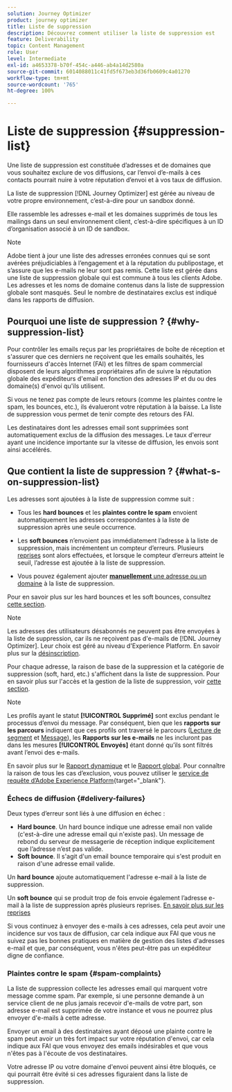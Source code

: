 ```yaml
---
solution: Journey Optimizer
product: journey optimizer
title: Liste de suppression
description: Découvrez comment utiliser la liste de suppression est
feature: Deliverability
topic: Content Management
role: User
level: Intermediate
exl-id: a4653378-b70f-454c-a446-ab4a14d2580a
source-git-commit: 6014088011c41fd5f673eb3d36fb0609c4a01270
workflow-type: tm+mt
source-wordcount: '765'
ht-degree: 100%

---
```


# Liste de suppression {#suppression-list}

Une liste de suppression est constituée d’adresses et de domaines que vous souhaitez exclure de vos diffusions, car l’envoi d’e-mails à ces contacts pourrait nuire à votre réputation d’envoi et à vos taux de diffusion.

La liste de suppression [!DNL Journey Optimizer] est gérée au niveau de votre propre environnement, c’est-à-dire pour un sandbox donné.

Elle rassemble les adresses e-mail et les domaines supprimés de tous les mailings dans un seul environnement client, c’est-à-dire spécifiques à un ID d’organisation associé à un ID de sandbox.

>[!NOTE]
>
>Adobe tient à jour une liste des adresses erronées connues qui se sont avérées préjudiciables à l’engagement et à la réputation du publipostage, et s’assure que les e-mails ne leur sont pas remis. Cette liste est gérée dans une liste de suppression globale qui est commune à tous les clients Adobe. Les adresses et les noms de domaine contenus dans la liste de suppression globale sont masqués. Seul le nombre de destinataires exclus est indiqué dans les rapports de diffusion.

## Pourquoi une liste de suppression ? {#why-suppression-list}

Pour contrôler les emails reçus par les propriétaires de boîte de réception et s&#39;assurer que ces derniers ne reçoivent que les emails souhaités, les fournisseurs d&#39;accès Internet (FAI) et les filtres de spam commercial disposent de leurs algorithmes propriétaires afin de suivre la réputation globale des expéditeurs d&#39;email en fonction des adresses IP et du ou des domaine(s) d&#39;envoi qu&#39;ils utilisent.

Si vous ne tenez pas compte de leurs retours (comme les plaintes contre le spam, les bounces, etc.), ils évalueront votre réputation à la baisse. La liste de suppression vous permet de tenir compte des retours des FAI.

Les destinataires dont les adresses email sont supprimées sont automatiquement exclus de la diffusion des messages. Le taux d&#39;erreur ayant une incidence importante sur la vitesse de diffusion, les envois sont ainsi accélérés.

## Que contient la liste de suppression ? {#what-s-on-suppression-list}

Les adresses sont ajoutées à la liste de suppression comme suit :

* Tous les **hard bounces** et les **plaintes contre le spam** envoient automatiquement les adresses correspondantes à la liste de suppression après une seule occurrence.

* Les **soft bounces** n’envoient pas immédiatement l’adresse à la liste de suppression, mais incrémentent un compteur d’erreurs. Plusieurs [reprises](../configuration/retries.md) sont alors effectuées, et lorsque le compteur d’erreurs atteint le seuil, l’adresse est ajoutée à la liste de suppression.

* Vous pouvez également ajouter [**manuellement** une adresse ou un domaine](../configuration/manage-suppression-list.md#add-addresses-and-domains) à la liste de suppression.

Pour en savoir plus sur les hard bounces et les soft bounces, consultez [cette section](#delivery-failures).

>[!NOTE]
>
>Les adresses des utilisateurs désabonnés ne peuvent pas être envoyées à la liste de suppression, car ils ne reçoivent pas d&#39;e-mails de [!DNL Journey Optimizer]. Leur choix est géré au niveau d&#39;Experience Platform. En savoir plus sur la [désinscription](../privacy/opt-out.md).

Pour chaque adresse, la raison de base de la suppression et la catégorie de suppression (soft, hard, etc.) s&#39;affichent dans la liste de suppression. Pour en savoir plus sur l&#39;accès et la gestion de la liste de suppression, voir [cette section](../configuration/manage-suppression-list.md).

>[!NOTE]
>
>Les profils ayant le statut **[!UICONTROL Supprimé]** sont exclus pendant le processus d’envoi du message. Par conséquent, bien que les **rapports sur les parcours** indiquent que ces profils ont traversé le parcours ([Lecture de segment](../building-journeys/read-segment.md) et [Message](../building-journeys/journeys-message.md)), les **Rapports sur les e-mails** ne les incluront pas dans les mesures **[!UICONTROL Envoyés]** étant donné qu’ils sont filtrés avant l’envoi des e-mails.
>
>En savoir plus sur le [Rapport dynamique](../reports/live-report.md) et le [Rapport global](../reports/global-report.md). Pour connaître la raison de tous les cas d’exclusion, vous pouvez utiliser le [service de requête d’Adobe Experience Platform](https://experienceleague.adobe.com/docs/experience-platform/query/api/getting-started.html?lang=fr){target="_blank"}.

### Échecs de diffusion {#delivery-failures}

Deux types d’erreur sont liés à une diffusion en échec :

* **Hard bounce**. Un hard bounce indique une adresse email non valide (c&#39;est-à-dire une adresse email qui n&#39;existe pas). Un message de rebond du serveur de messagerie de réception indique explicitement que l’adresse n’est pas valide.
* **Soft bounce**. Il s&#39;agit d&#39;un email bounce temporaire qui s&#39;est produit en raison d&#39;une adresse email valide.

Un **hard bounce** ajoute automatiquement l&#39;adresse e-mail à la liste de suppression.

Un **soft bounce** <!--or an **ignored** error--> qui se produit trop de fois envoie également l’adresse e-mail à la liste de suppression après plusieurs reprises. [En savoir plus sur les reprises](../configuration/retries.md)

Si vous continuez à envoyer des e-mails à ces adresses, cela peut avoir une incidence sur vos taux de diffusion, car cela indique aux FAI que vous ne suivez pas les bonnes pratiques en matière de gestion des listes d&#39;adresses e-mail et que, par conséquent, vous n&#39;êtes peut-être pas un expéditeur digne de confiance.

### Plaintes contre le spam {#spam-complaints}

La liste de suppression collecte les adresses email qui marquent votre message comme spam. Par exemple, si une personne demande à un service client de ne plus jamais recevoir d&#39;e-mails de votre part, son adresse e-mail est supprimée de votre instance et vous ne pourrez plus envoyer d&#39;e-mails à cette adresse.

Envoyer un email à des destinataires ayant déposé une plainte contre le spam peut avoir un très fort impact sur votre réputation d&#39;envoi, car cela indique aux FAI que vous envoyez des emails indésirables et que vous n&#39;êtes pas à l&#39;écoute de vos destinataires.

Votre adresse IP ou votre domaine d&#39;envoi peuvent ainsi être bloqués, ce qui pourrait être évité si ces adresses figuraient dans la liste de suppression.
